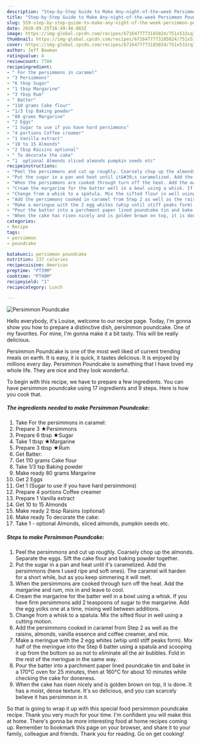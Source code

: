 ```yaml
---
description: "Step-by-Step Guide to Make Any-night-of-the-week Persimmon Poundcake"
title: "Step-by-Step Guide to Make Any-night-of-the-week Persimmon Poundcake"
slug: 559-step-by-step-guide-to-make-any-night-of-the-week-persimmon-poundcake
date: 2020-09-25T16:49:48.083Z
image: https://img-global.cpcdn.com/recipes/6716477773185024/751x532cq70/persimmon-poundcake-recipe-main-photo.jpg
thumbnail: https://img-global.cpcdn.com/recipes/6716477773185024/751x532cq70/persimmon-poundcake-recipe-main-photo.jpg
cover: https://img-global.cpcdn.com/recipes/6716477773185024/751x532cq70/persimmon-poundcake-recipe-main-photo.jpg
author: Jeff Bowman
ratingvalue: 4
reviewcount: 7704
recipeingredient:
- " For the persimmons in caramel"
- "3 Persimmons"
- "6 tbsp Sugar"
- "1 tbsp Margarine"
- "3 tbsp Rum"
- " Batter"
- "110 grams Cake flour"
- "1/3 tsp Baking powder"
- "80 grams Margarine"
- "2 Eggs"
- "1 Sugar to use if you have hard persimmons"
- "4 portions Coffee creamer"
- "1 Vanilla extract"
- "10 to 15 Almonds"
- "2 tbsp Raisins optional"
- " To decorate the cake"
- "1  optional Almonds sliced almonds pumpkin seeds etc"
recipeinstructions:
- "Peel the persimmons and cut up roughly. Coarsely chop up the almonds. Separate the eggs. Sift the cake flour and baking powder together."
- "Put the sugar in a pan and heat until it&#39;s caramelized. Add the persimmons (here I used ripe and soft ones). The caramel will harden for a short while, but as you keep simmering it will melt."
- "When the persimmons are cooked through turn off the heat. Add the margarine and rum, mix in and leave to cool."
- "Cream the margarine for the batter well in a bowl using a whisk. If you have firm persimmons add 2 teaspoons of sugar to the margarine. Add the egg yolks one at a time, mixing well between additions."
- "Change from a whisk to a spatula. Mix the sifted flour in well using a cutting motion."
- "Add the persimmons cooked in caramel from Step 2 as well as the raisins, almonds, vanilla essence and coffee creamer, and mix."
- "Make a meringue with the 2 egg whites (whip until stiff peaks form). Mix half of the meringue into the Step 6 batter using a spatula and scooping it up from the bottom so as not to eliminate all the air bubbles. Fold in the rest of the meringue in the same way."
- "Pour the batter into a parchment paper lined poundcake tin and bake in a 170°C oven for 25 minutes, then at 160°C for about 10 minutes while checking the cake for doneness."
- "When the cake has risen nicely and is golden brown on top, it is done. It has a moist, dense texture. It&#39;s so delicious, and you can scarcely believe it has persimmon in it."
categories:
- Recipe
tags:
- persimmon
- poundcake

katakunci: persimmon poundcake 
nutrition: 237 calories
recipecuisine: American
preptime: "PT39M"
cooktime: "PT40M"
recipeyield: "1"
recipecategory: Lunch

---
```



![Persimmon Poundcake](https://img-global.cpcdn.com/recipes/6716477773185024/751x532cq70/persimmon-poundcake-recipe-main-photo.jpg)

Hello everybody, it's Louise, welcome to our recipe page. Today, I'm gonna show you how to prepare a distinctive dish, persimmon poundcake. One of my favorites. For mine, I'm gonna make it a bit tasty. This will be really delicious.

Persimmon Poundcake is one of the most well liked of current trending meals on earth. It is easy, it is quick, it tastes delicious. It is enjoyed by millions every day. Persimmon Poundcake is something that I have loved my whole life. They are nice and they look wonderful.




To begin with this recipe, we have to prepare a few ingredients. You can have persimmon poundcake using 17 ingredients and 9 steps. Here is how you cook that.

<!--inarticleads1-->

##### The ingredients needed to make Persimmon Poundcake:

1. Take  For the persimmons in caramel:
1. Prepare 3 ★Persimmons
1. Prepare 6 tbsp ★Sugar
1. Take 1 tbsp ★Margarine
1. Prepare 3 tbsp ★Rum
1. Get  Batter:
1. Get 110 grams Cake flour
1. Take 1/3 tsp Baking powder
1. Make ready 80 grams Margarine
1. Get 2 Eggs
1. Get 1 (Sugar to use if you have hard persimmons)
1. Prepare 4 portions Coffee creamer
1. Prepare 1 Vanilla extract
1. Get 10 to 15 Almonds
1. Make ready 2 tbsp Raisins (optional)
1. Make ready  To decorate the cake:
1. Take 1 - optional Almonds, sliced almonds, pumpkin seeds etc.




<!--inarticleads2-->

##### Steps to make Persimmon Poundcake:

1. Peel the persimmons and cut up roughly. Coarsely chop up the almonds. Separate the eggs. Sift the cake flour and baking powder together.
1. Put the sugar in a pan and heat until it&#39;s caramelized. Add the persimmons (here I used ripe and soft ones). The caramel will harden for a short while, but as you keep simmering it will melt.
1. When the persimmons are cooked through turn off the heat. Add the margarine and rum, mix in and leave to cool.
1. Cream the margarine for the batter well in a bowl using a whisk. If you have firm persimmons add 2 teaspoons of sugar to the margarine. Add the egg yolks one at a time, mixing well between additions.
1. Change from a whisk to a spatula. Mix the sifted flour in well using a cutting motion.
1. Add the persimmons cooked in caramel from Step 2 as well as the raisins, almonds, vanilla essence and coffee creamer, and mix.
1. Make a meringue with the 2 egg whites (whip until stiff peaks form). Mix half of the meringue into the Step 6 batter using a spatula and scooping it up from the bottom so as not to eliminate all the air bubbles. Fold in the rest of the meringue in the same way.
1. Pour the batter into a parchment paper lined poundcake tin and bake in a 170°C oven for 25 minutes, then at 160°C for about 10 minutes while checking the cake for doneness.
1. When the cake has risen nicely and is golden brown on top, it is done. It has a moist, dense texture. It&#39;s so delicious, and you can scarcely believe it has persimmon in it.




So that is going to wrap it up with this special food persimmon poundcake recipe. Thank you very much for your time. I'm confident you will make this at home. There's gonna be more interesting food at home recipes coming up. Remember to bookmark this page on your browser, and share it to your family, colleague and friends. Thank you for reading. Go on get cooking!
